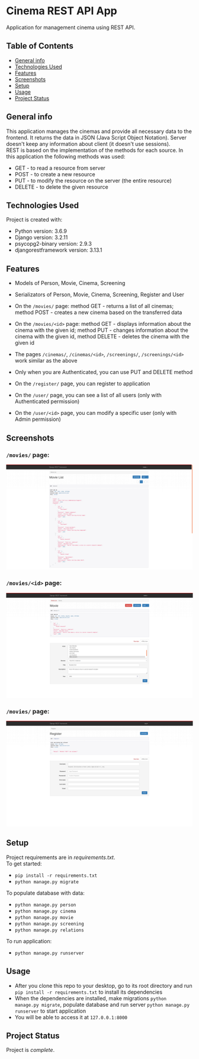 # Cinema REST API App
Application for management cinema using REST API. 


## Table of Contents
* [General info](#general-info)
* [Technologies Used](#technologies-used)
* [Features](#features)
* [Screenshots](#screenshots)
* [Setup](#setup)
* [Usage](#usage)
* [Project Status](#project-status)


## General info
This application manages the cinemas and provide all necessary data to the frontend. It returns the data in JSON (Java
Script Object Notation). Server doesn't keep any information about client (it doesn't use sessions). <br>
REST is based on the implementation of the methods for each source. In this application the following methods
was used:
* GET - to read a resource from server
* POST - to create a new resource
* PUT - to modify the resource on the server (the entire resource)
* DELETE - to delete the given resource


## Technologies Used
Project is created with:
* Python version: 3.6.9
* Django version: 3.2.11
* psycopg2-binary version: 2.9.3
* djangorestframework version: 3.13.1


## Features
* Models of Person, Movie, Cinema, Screening
* Serializators of Person, Movie, Cinema, Screening, Register and User

* On the `/movies/` page: method GET - returns a list of all cinemas; method POST - creates a new cinema based on the
transferred data
* On the `/movies/<id>` page: method GET - displays information about the cinema with the given id; method PUT - changes
information about the cinema with the given id, method DELETE - deletes the cinema with the given id
* The pages `/cinemas/`, `/cinemas/<id>`, `/screenings/`, `/screenings/<id>` work similar as the above
* Only when you are Authenticated, you can use PUT and DELETE method
* On the `/register/` page, you can register to application
* On the `/user/` page, you can see a list of all users (only with Authenticated permission)
* On the `/user/<id>` page, you can modify a specific user (only with Admin permission)


## Screenshots

### `/movies/` page:
![Movies](project/cinema_app/images/movies.png)

### `/movies/<id>` page:
![Movies/id](project/cinema_app/images/movie_id.png)

### `/movies/` page:
![Register](project/cinema_app/images/register.png)


## Setup
Project requirements are in _requirements.txt_. <br>
To get started:
* `pip install -r requirements.txt`
* `python manage.py migrate`

To populate database with data:
* `python manage.py person`
* `python manage.py cinema`
* `python manage.py movie`
* `python manage.py screening`
* `python manage.py relations`

To run application:
* `python manage.py runserver`


## Usage
* After you clone this repo to your desktop, go to its root directory and run `pip install -r requirements.txt`
to install its dependencies
* When the dependencies are installed, make migrations `python manage.py migrate`, populate database and run server 
`python manage.py runserver` to start application
* You will be able to access it at `127.0.0.1:8000`


## Project Status
Project is _complete_.
